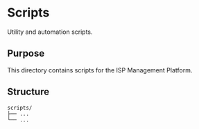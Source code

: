 # Scripts

Utility and automation scripts.

## Purpose

This directory contains scripts for the ISP Management Platform.

## Structure

```
scripts/
├── ...
└── ...
```
